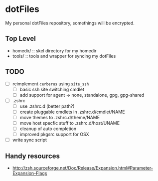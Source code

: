 # dotFiles
My personal dotFiles repository, somethings will be encrypted.

## Top Level
- homedir/ :: skel directory for my homedir
- tools/   :: tools and wrapper for syncing my dotFiles

## TODO
- [ ] reimplement ``cerberus`` using ``site_ssh``
  - [ ] basic ssh site switching cmdlet
  - [ ] add support for agent -> none, standalone, gpg, gpg-shared
- [ ] .zshrc
  - [ ] use .zshrc.d (better path?)
  - [ ] create pluggable cmdlets in .zshrc.d/cmdlet/NAME
  - [ ] move themes to .zshrc.d/theme/NAME
  - [ ] move host specfic stuff to .zshrc.d/host/UNAME
  - [ ] cleanup of auto completion
  - [ ] improved pkgsrc support for OSX
- [ ] write sync script

## Handy resources
- http://zsh.sourceforge.net/Doc/Release/Expansion.html#Parameter-Expansion-Flags
